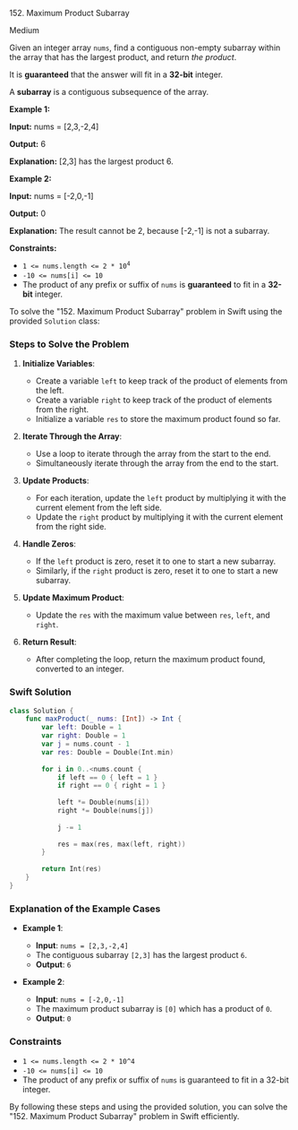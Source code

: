152\. Maximum Product Subarray

Medium

Given an integer array `nums`, find a contiguous non-empty subarray within the array that has the largest product, and return _the product_.

It is **guaranteed** that the answer will fit in a **32-bit** integer.

A **subarray** is a contiguous subsequence of the array.

**Example 1:**

**Input:** nums = [2,3,-2,4]

**Output:** 6

**Explanation:** [2,3] has the largest product 6. 

**Example 2:**

**Input:** nums = [-2,0,-1]

**Output:** 0

**Explanation:** The result cannot be 2, because [-2,-1] is not a subarray. 

**Constraints:**

*   <code>1 <= nums.length <= 2 * 10<sup>4</sup></code>
*   `-10 <= nums[i] <= 10`
*   The product of any prefix or suffix of `nums` is **guaranteed** to fit in a **32-bit** integer.

To solve the "152. Maximum Product Subarray" problem in Swift using the provided `Solution` class:

### Steps to Solve the Problem

1. **Initialize Variables**:
   - Create a variable `left` to keep track of the product of elements from the left.
   - Create a variable `right` to keep track of the product of elements from the right.
   - Initialize a variable `res` to store the maximum product found so far.

2. **Iterate Through the Array**:
   - Use a loop to iterate through the array from the start to the end.
   - Simultaneously iterate through the array from the end to the start.

3. **Update Products**:
   - For each iteration, update the `left` product by multiplying it with the current element from the left side.
   - Update the `right` product by multiplying it with the current element from the right side.

4. **Handle Zeros**:
   - If the `left` product is zero, reset it to one to start a new subarray.
   - Similarly, if the `right` product is zero, reset it to one to start a new subarray.

5. **Update Maximum Product**:
   - Update the `res` with the maximum value between `res`, `left`, and `right`.

6. **Return Result**:
   - After completing the loop, return the maximum product found, converted to an integer.

### Swift Solution

```swift
class Solution {
    func maxProduct(_ nums: [Int]) -> Int {
        var left: Double = 1
        var right: Double = 1
        var j = nums.count - 1
        var res: Double = Double(Int.min)
        
        for i in 0..<nums.count {
            if left == 0 { left = 1 }
            if right == 0 { right = 1 }
            
            left *= Double(nums[i])
            right *= Double(nums[j])
            
            j -= 1
            
            res = max(res, max(left, right))
        }
        
        return Int(res)
    }
}
```

### Explanation of the Example Cases

- **Example 1**:
  - **Input**: `nums = [2,3,-2,4]`
  - The contiguous subarray `[2,3]` has the largest product `6`.
  - **Output**: `6`

- **Example 2**:
  - **Input**: `nums = [-2,0,-1]`
  - The maximum product subarray is `[0]` which has a product of `0`.
  - **Output**: `0`

### Constraints

- `1 <= nums.length <= 2 * 10^4`
- `-10 <= nums[i] <= 10`
- The product of any prefix or suffix of `nums` is guaranteed to fit in a 32-bit integer.

By following these steps and using the provided solution, you can solve the "152. Maximum Product Subarray" problem in Swift efficiently.